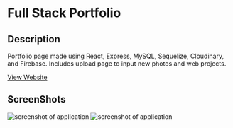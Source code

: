 # Full Stack Portfolio

## Description
Portfolio page made using React, Express, MySQL, Sequelize, Cloudinary, and Firebase. Includes upload page to input new photos and web projects.

[View Website](http://www.taylorgonz.com)

## ScreenShots

![screenshot of application](./client/Images/mainSite.png)
![screenshot of application](./client/Images/uploadSite.png)
